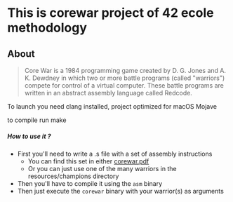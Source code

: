# This is corewar project of 42 ecole methodology
About
-----

>Core War is a 1984 programming game created by D. G. Jones and A. K. Dewdney in which two or more battle programs (called "warriors") compete for control of a virtual computer.
These battle programs are written in an abstract assembly language called Redcode.


To launch you need clang installed, project optimized for macOS Mojave

to compile run make

##### How to use it ?

* First you'll need to write a .s file with a set of assembly instructions
    * You can find this set in either [corewar.pdf](https://raw.githubusercontent.com/kcosta42/Corewar/master/corewar.pdf)
    * Or you can just use one of the many warriors in the resources/champions directory
* Then you'll have to compile it using the `asm` binary
* Then just execute the `corewar` binary with your warrior(s) as arguments